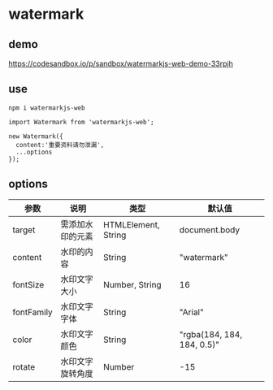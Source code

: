 # watermark

## demo

https://codesandbox.io/p/sandbox/watermarkjs-web-demo-33rpjh

## use

```
npm i watermarkjs-web
```

```
import Watermark from 'watermarkjs-web';

new Watermark({
  content:'重要资料请勿泄漏',
  ...options
});
```

## options

| 参数       | 说明             | 类型                | 默认值                     |
| ---------- | ---------------- | ------------------- | -------------------------- |
| target     | 需添加水印的元素 | HTMLElement, String | document.body              |
| content    | 水印的内容       | String              | "watermark"                |
| fontSize   | 水印文字大小     | Number, String      | 16                         |
| fontFamily | 水印文字字体     | String              | "Arial"                    |
| color      | 水印文字颜色     | String              | "rgba(184, 184, 184, 0.5)" |
| rotate     | 水印文字旋转角度 | Number              | -15                        |
